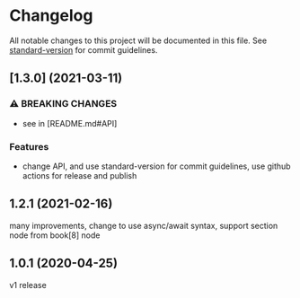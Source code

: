 # Changelog

All notable changes to this project will be documented in this file. See [standard-version](https://github.com/conventional-changelog/standard-version) for commit guidelines.

## [1.3.0] (2021-03-11)

### ⚠ BREAKING CHANGES

-   see in [README.md#API]

### Features

-   change API, and use standard-version for commit guidelines, use github actions for release and publish

## 1.2.1 (2021-02-16)

many improvements, change to use async/await syntax, support section node from book[8] node

## 1.0.1 (2020-04-25)

v1 release

